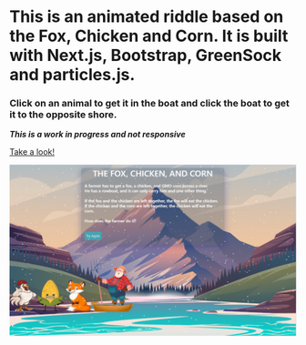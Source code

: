 <h1> This is an animated riddle based on the Fox, Chicken and Corn. It is built with Next.js, Bootstrap, GreenSock and particles.js. </h1>

<h3>Click on an animal to get it in the boat and click the boat to get it to the opposite shore.</h3>

***This is a work in progress and not responsive***

[Take a look!](https://gorgeous-rolypoly-35d7d5.netlify.app)

![Screen shot](/public/images/screen.png)



